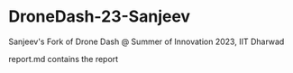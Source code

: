# DroneDash-23-Sanjeev
Sanjeev's Fork of Drone Dash @ Summer of Innovation 2023, IIT Dharwad

report.md contains the report
